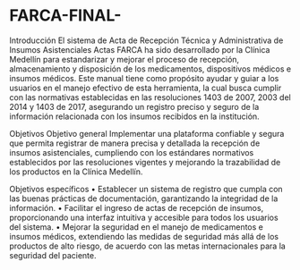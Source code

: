 # FARCA-FINAL-
Introducción
El sistema de Acta de Recepción Técnica y Administrativa de Insumos Asistenciales Actas FARCA ha sido desarrollado por la Clínica Medellín para estandarizar y mejorar el proceso de recepción, almacenamiento y disposición de los medicamentos, dispositivos médicos e insumos médicos. Este manual tiene como propósito ayudar y guiar a los usuarios en el manejo efectivo de esta herramienta, la cual busca cumplir con las normativas establecidas en las resoluciones 1403 de 2007, 2003 del 2014 y 1403 de 2017, asegurando un registro preciso y seguro de la información relacionada con los insumos recibidos en la institución.

Objetivos
Objetivo general
Implementar una plataforma confiable y segura que permita registrar de manera precisa y detallada la recepción de insumos asistenciales, cumpliendo con los estándares normativos establecidos por las resoluciones vigentes y mejorando la trazabilidad de los productos en la Clínica Medellín.

Objetivos específicos
•	Establecer un sistema de registro que cumpla con las buenas prácticas de documentación, garantizando la integridad de la información.
•	Facilitar el ingreso de actas de recepción de insumos, proporcionando una interfaz intuitiva y accesible para todos los usuarios del sistema.
•	Mejorar la seguridad en el manejo de medicamentos e insumos médicos, extendiendo las medidas de seguridad más allá de los productos de alto riesgo, de acuerdo con las metas internacionales para la seguridad del paciente.
